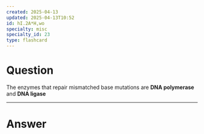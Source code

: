 ```yaml
---
created: 2025-04-13
updated: 2025-04-13T10:52
id: hI.2A*H,wo
specialty: misc
specialty_id: 23
type: flashcard
---
```


# Question
The enzymes that repair mismatched base mutations are **DNA polymerase** and **DNA ligase**

---

# Answer
